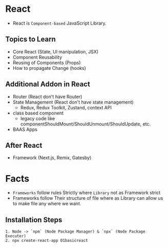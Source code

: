 # React

- React is `Component-based` JavaScript Library.

## Topics to Learn

- Core React (State, UI manipulation, JSX)
- Component Reusability
- Reusing of Components (Props)
- How to propagate Change (hooks)

## Additional Addon in React

- Router (React don't have Router)
- State Management (React don't have state management)
  - Redux, Redux Toolkit, Zustand, context API
- class based component
  - legacy code like componentShouldMount/ShouldUnmount/ShouldUpdate, etc.
- BAAS Apps

## After React

- Framework (Next.js, Remix, Gatesby)

# Facts

- `Frameworks` follow rules Strictly where `Library` not as Framework strict
- Frameworks follow Their structure of file where as Library can allow us to make file any where we want.

## Installation Steps

    1. Node -> `npm` (Node Package Manager) & `npx` (Node Package Executer)
    2. npx create-react-app 01basicreact
